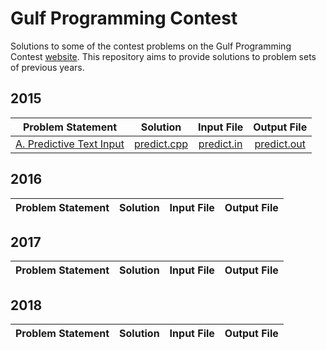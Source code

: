 # Gulf Programming Contest

Solutions to some of the contest problems on the Gulf Programming Contest [website](http://www.gulfpc.org "GPC"). This repository aims to provide solutions to problem sets of previous years.



## 2015

| Problem Statement | Solution | Input File | Output File |
|-------------------|:--------:|:----------:|:-----------:|
| [A. Predictive Text Input] | [predict.cpp] | [predict.in] | [predict.out] |


## 2016

| Problem Statement | Solution | Input File | Output File |
|-------------------|:--------:|:----------:|:-----------:|



## 2017

| Problem Statement | Solution | Input File | Output File |
|-------------------|:--------:|:----------:|:-----------:|



## 2018

| Problem Statement | Solution | Input File | Output File |
|-------------------|:--------:|:----------:|:-----------:|



[//]: # (2015)

[A. Predictive Text Input]: 2015/predict/Predictive%20Text%20Input.pdf
[predict.cpp]: 2015/predict/predict.cpp
[predict.in]: 2015/predict/predict.in
[predict.out]: 2015/predict/predict.out



[//]: # (2016)



[//]: # (2017)



[//]: # (2018)